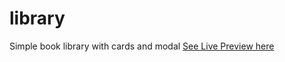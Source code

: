 # library

Simple book library with cards and modal
[See Live Preview here](https://matbena.github.io/library/)